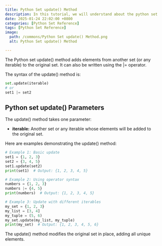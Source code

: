 ```yaml
---
title: Python Set update() Method 
description: In this tutorial, we will understand about the python set update() method and its uses.
date: 2025-01-24 22:02:00 +0800
categories: [Python Set Reference]
tags: [Python Set Reference]
image:
  path: /commons/Python Set update() Method.png
  alt: Python Set update() Method 

---
```


The Python set update() method adds elements from another set (or any iterable) to the original set. It can also be written using the |= operator.

The syntax of the update() method is:

```python
set.update(iterable)
# or
set1 |= set2
```

<script type="text/javascript">
	atOptions = {
		'key' : '98858c4e91885e00ea9926beee01c03e',
		'format' : 'iframe',
		'height' : 90,
		'width' : 728,
		'params' : {}
	};
</script>
<script type="text/javascript" src="//www.highperformanceformat.com/98858c4e91885e00ea9926beee01c03e/invoke.js"></script>
## Python set update() Parameters

<script type="text/javascript">
	atOptions = {
		'key' : '98858c4e91885e00ea9926beee01c03e',
		'format' : 'iframe',
		'height' : 90,
		'width' : 728,
		'params' : {}
	};
</script>
<script type="text/javascript" src="//www.highperformanceformat.com/98858c4e91885e00ea9926beee01c03e/invoke.js"></script>
The update() method takes one parameter:

* **iterable:** Another set or any iterable whose elements will be added to the original set.

<script type="text/javascript">
	atOptions = {
		'key' : '98858c4e91885e00ea9926beee01c03e',
		'format' : 'iframe',
		'height' : 90,
		'width' : 728,
		'params' : {}
	};
</script>
<script type="text/javascript" src="//www.highperformanceformat.com/98858c4e91885e00ea9926beee01c03e/invoke.js"></script>
Here are examples demonstrating the update() method:

```python
# Example 1: Basic update
set1 = {1, 2, 3}
set2 = {3, 4, 5}
set1.update(set2)
print(set1)  # Output: {1, 2, 3, 4, 5}

# Example 2: Using operator syntax
numbers = {1, 2, 3}
numbers |= {4, 5}
print(numbers)  # Output: {1, 2, 3, 4, 5}

# Example 3: Update with different iterables
my_set = {1, 2, 3}
my_list = [3, 4]
my_tuple = (5, 6)
my_set.update(my_list, my_tuple)
print(my_set)  # Output: {1, 2, 3, 4, 5, 6}
```

The update() method modifies the original set in place, adding all unique elements.